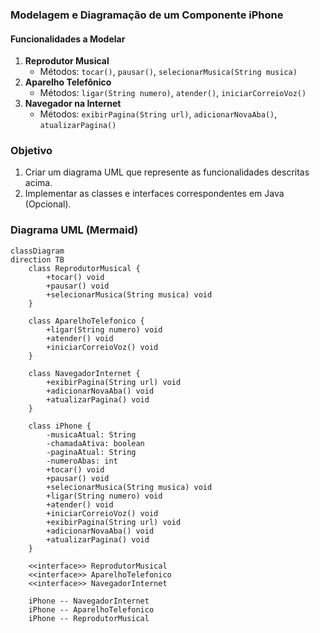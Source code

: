 ### Modelagem e Diagramação de um Componente iPhone

#### Funcionalidades a Modelar

1. **Reprodutor Musical**
   - Métodos: `tocar()`, `pausar()`, `selecionarMusica(String musica)`
2. **Aparelho Telefônico**
   - Métodos: `ligar(String numero)`, `atender()`, `iniciarCorreioVoz()`
3. **Navegador na Internet**
   - Métodos: `exibirPagina(String url)`, `adicionarNovaAba()`, `atualizarPagina()`

### Objetivo

1. Criar um diagrama UML que represente as funcionalidades descritas acima.
2. Implementar as classes e interfaces correspondentes em Java (Opcional).

### Diagrama UML (Mermaid)

```mermaid
classDiagram
direction TB
    class ReprodutorMusical {
	    +tocar() void
	    +pausar() void
	    +selecionarMusica(String musica) void
    }

    class AparelhoTelefonico {
	    +ligar(String numero) void
	    +atender() void
	    +iniciarCorreioVoz() void
    }

    class NavegadorInternet {
	    +exibirPagina(String url) void
	    +adicionarNovaAba() void
	    +atualizarPagina() void
    }

    class iPhone {
	    -musicaAtual: String
	    -chamadaAtiva: boolean
	    -paginaAtual: String
	    -numeroAbas: int
	    +tocar() void
	    +pausar() void
	    +selecionarMusica(String musica) void
	    +ligar(String numero) void
	    +atender() void
	    +iniciarCorreioVoz() void
	    +exibirPagina(String url) void
	    +adicionarNovaAba() void
	    +atualizarPagina() void
    }

	<<interface>> ReprodutorMusical
	<<interface>> AparelhoTelefonico
	<<interface>> NavegadorInternet

    iPhone -- NavegadorInternet
    iPhone -- AparelhoTelefonico
    iPhone -- ReprodutorMusical
```
